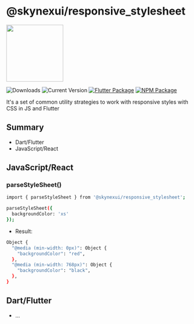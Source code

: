 # @skynexui/responsive_stylesheet

[<img width="150px" src="https://www.datocms-assets.com/31049/1618983297-powered-by-vercel.svg" />](https://vercel.com/?utm_source=skynexui&utm_campaign=oss)

![Downloads](https://img.shields.io/npm/dw/@skynexui/responsive_stylesheet?color=orange) ![Current Version](https://img.shields.io/npm/v/@skynexui/responsive_stylesheet?color=green&label=version&cache=1) [![Flutter Package](https://img.shields.io/badge/skynexui_responsive_stylesheet-fluttter-blue)](https://pub.dev/packages/skynexui_responsive_stylesheet) [![NPM Package](https://img.shields.io/badge/@skynexui/responsive_stylesheet-npm-red)](https://www.npmjs.com/package/@skynexui/responsive_stylesheet)

It's a set of common utility strategies to work with responsive styles with CSS in JS and Flutter

## Summary
- Dart/Flutter
- JavaScript/React


## JavaScript/React
### parseStyleSheet()

```sh
import { parseStyleSheet } from '@skynexui/responsive_stylesheet';

parseStyleSheet({
  backgroundColor: 'xs'
});
```
- Result:
```sh
Object {
  "@media (min-width: 0px)": Object {
    "backgroundColor": "red",
  },
  "@media (min-width: 768px)": Object {
    "backgroundColor": "black",
  },
}
```

## Dart/Flutter

- ...
